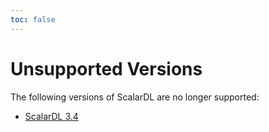 ```yaml
---
toc: false
---
```


# Unsupported Versions

The following versions of ScalarDL are no longer supported:

- [ScalarDL 3.4](3.4/getting-started.md)
